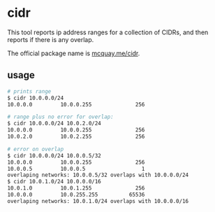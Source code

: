 # cidr

This tool reports ip address ranges for a collection of CIDRs, and then reports
if there is any overlap.

The official package name is [mcquay.me/cidr](https://mcquay.me/cidr?go-get=1).

## usage

```bash
# prints range
$ cidr 10.0.0.0/24
10.0.0.0         10.0.0.255              256

# range plus no error for overlap:
$ cidr 10.0.0.0/24 10.0.2.0/24
10.0.0.0         10.0.0.255              256
10.0.2.0         10.0.2.255              256

# error on overlap
$ cidr 10.0.0.0/24 10.0.0.5/32
10.0.0.0         10.0.0.255              256
10.0.0.5         10.0.0.5                  1
overlaping networks: 10.0.0.5/32 overlaps with 10.0.0.0/24
$ cidr 10.0.1.0/24 10.0.0.0/16
10.0.1.0         10.0.1.255              256
10.0.0.0         10.0.255.255          65536
overlaping networks: 10.0.1.0/24 overlaps with 10.0.0.0/16
```
